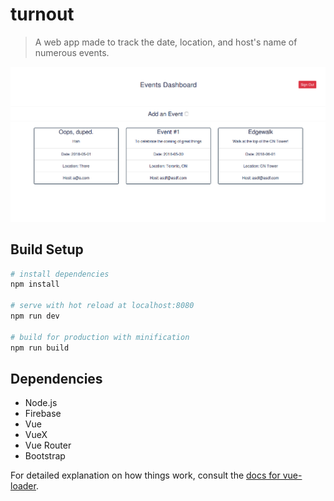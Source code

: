 # turnout

> A web app made to track the date, location, and host's name of numerous events. 

!["Screenshot preview"](https://raw.githubusercontent.com/chanbenton/demo-projects/master/VueJS/turnout/Screenshots/Screenshot1.png)

## Build Setup

``` bash
# install dependencies
npm install

# serve with hot reload at localhost:8080
npm run dev

# build for production with minification
npm run build
```

## Dependencies

- Node.js
- Firebase
- Vue
- VueX
- Vue Router
- Bootstrap

For detailed explanation on how things work, consult the [docs for vue-loader](http://vuejs.github.io/vue-loader).


